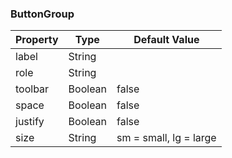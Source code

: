 ### ButtonGroup

| Property      | Type        | Default Value            |
| ------------- | ----------- | ------------------------ |
| label         | String      |                          |
| role          | String      |                          |
| toolbar       | Boolean     | false                    |
| space         | Boolean     | false                    |
| justify       | Boolean     | false                    |
| size          | String      | sm = small, lg = large   |
